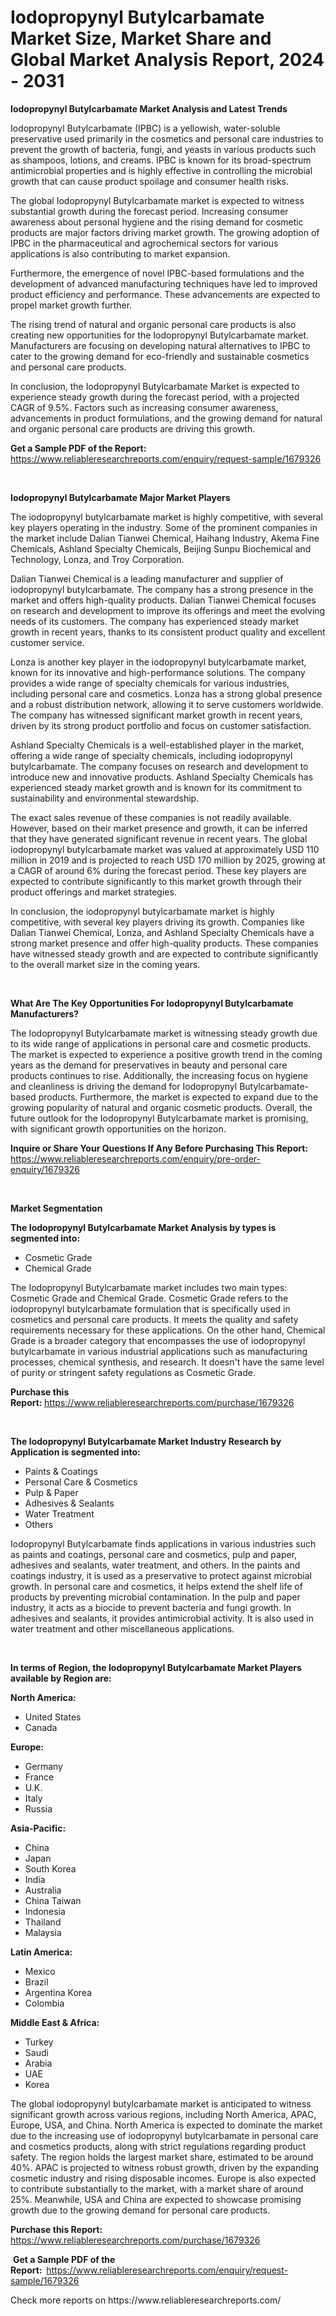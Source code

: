 <p><h1>Iodopropynyl Butylcarbamate Market Size, Market Share and Global Market Analysis Report, 2024 - 2031</h1></p><p><strong>Iodopropynyl Butylcarbamate Market Analysis and Latest Trends</strong></p>
<p><p>Iodopropynyl Butylcarbamate (IPBC) is a yellowish, water-soluble preservative used primarily in the cosmetics and personal care industries to prevent the growth of bacteria, fungi, and yeasts in various products such as shampoos, lotions, and creams. IPBC is known for its broad-spectrum antimicrobial properties and is highly effective in controlling the microbial growth that can cause product spoilage and consumer health risks.</p><p>The global Iodopropynyl Butylcarbamate market is expected to witness substantial growth during the forecast period. Increasing consumer awareness about personal hygiene and the rising demand for cosmetic products are major factors driving market growth. The growing adoption of IPBC in the pharmaceutical and agrochemical sectors for various applications is also contributing to market expansion.</p><p>Furthermore, the emergence of novel IPBC-based formulations and the development of advanced manufacturing techniques have led to improved product efficiency and performance. These advancements are expected to propel market growth further.</p><p>The rising trend of natural and organic personal care products is also creating new opportunities for the Iodopropynyl Butylcarbamate market. Manufacturers are focusing on developing natural alternatives to IPBC to cater to the growing demand for eco-friendly and sustainable cosmetics and personal care products.</p><p>In conclusion, the Iodopropynyl Butylcarbamate Market is expected to experience steady growth during the forecast period, with a projected CAGR of 9.5%. Factors such as increasing consumer awareness, advancements in product formulations, and the growing demand for natural and organic personal care products are driving this growth.</p></p>
<p><strong>Get a Sample PDF of the Report:&nbsp;</strong> <a href="https://www.reliableresearchreports.com/enquiry/request-sample/1679326">https://www.reliableresearchreports.com/enquiry/request-sample/1679326</a></p>
<p>&nbsp;</p>
<p><strong>Iodopropynyl Butylcarbamate Major Market Players</strong></p>
<p><p>The iodopropynyl butylcarbamate market is highly competitive, with several key players operating in the industry. Some of the prominent companies in the market include Dalian Tianwei Chemical, Haihang Industry, Akema Fine Chemicals, Ashland Specialty Chemicals, Beijing Sunpu Biochemical and Technology, Lonza, and Troy Corporation.</p><p>Dalian Tianwei Chemical is a leading manufacturer and supplier of iodopropynyl butylcarbamate. The company has a strong presence in the market and offers high-quality products. Dalian Tianwei Chemical focuses on research and development to improve its offerings and meet the evolving needs of its customers. The company has experienced steady market growth in recent years, thanks to its consistent product quality and excellent customer service.</p><p>Lonza is another key player in the iodopropynyl butylcarbamate market, known for its innovative and high-performance solutions. The company provides a wide range of specialty chemicals for various industries, including personal care and cosmetics. Lonza has a strong global presence and a robust distribution network, allowing it to serve customers worldwide. The company has witnessed significant market growth in recent years, driven by its strong product portfolio and focus on customer satisfaction.</p><p>Ashland Specialty Chemicals is a well-established player in the market, offering a wide range of specialty chemicals, including iodopropynyl butylcarbamate. The company focuses on research and development to introduce new and innovative products. Ashland Specialty Chemicals has experienced steady market growth and is known for its commitment to sustainability and environmental stewardship.</p><p>The exact sales revenue of these companies is not readily available. However, based on their market presence and growth, it can be inferred that they have generated significant revenue in recent years. The global iodopropynyl butylcarbamate market was valued at approximately USD 110 million in 2019 and is projected to reach USD 170 million by 2025, growing at a CAGR of around 6% during the forecast period. These key players are expected to contribute significantly to this market growth through their product offerings and market strategies.</p><p>In conclusion, the iodopropynyl butylcarbamate market is highly competitive, with several key players driving its growth. Companies like Dalian Tianwei Chemical, Lonza, and Ashland Specialty Chemicals have a strong market presence and offer high-quality products. These companies have witnessed steady growth and are expected to contribute significantly to the overall market size in the coming years.</p></p>
<p>&nbsp;</p>
<p><strong>What Are The Key Opportunities For Iodopropynyl Butylcarbamate Manufacturers?</strong></p>
<p><p>The Iodopropynyl Butylcarbamate market is witnessing steady growth due to its wide range of applications in personal care and cosmetic products. The market is expected to experience a positive growth trend in the coming years as the demand for preservatives in beauty and personal care products continues to rise. Additionally, the increasing focus on hygiene and cleanliness is driving the demand for Iodopropynyl Butylcarbamate-based products. Furthermore, the market is expected to expand due to the growing popularity of natural and organic cosmetic products. Overall, the future outlook for the Iodopropynyl Butylcarbamate market is promising, with significant growth opportunities on the horizon.</p></p>
<p><strong>Inquire or Share Your Questions If Any Before Purchasing This Report:</strong> <a href="https://www.reliableresearchreports.com/enquiry/pre-order-enquiry/1679326">https://www.reliableresearchreports.com/enquiry/pre-order-enquiry/1679326</a></p>
<p>&nbsp;</p>
<p><strong>Market Segmentation</strong></p>
<p><strong>The Iodopropynyl Butylcarbamate Market Analysis by types is segmented into:</strong></p>
<p><ul><li>Cosmetic Grade</li><li>Chemical Grade</li></ul></p>
<p><p>The Iodopropynyl Butylcarbamate market includes two main types: Cosmetic Grade and Chemical Grade. Cosmetic Grade refers to the iodopropynyl butylcarbamate formulation that is specifically used in cosmetics and personal care products. It meets the quality and safety requirements necessary for these applications. On the other hand, Chemical Grade is a broader category that encompasses the use of iodopropynyl butylcarbamate in various industrial applications such as manufacturing processes, chemical synthesis, and research. It doesn't have the same level of purity or stringent safety regulations as Cosmetic Grade.</p></p>
<p><strong>Purchase this Report:&nbsp;</strong><a href="https://www.reliableresearchreports.com/purchase/1679326">https://www.reliableresearchreports.com/purchase/1679326</a></p>
<p>&nbsp;</p>
<p><strong>The Iodopropynyl Butylcarbamate Market Industry Research by Application is segmented into:</strong></p>
<p><ul><li>Paints & Coatings</li><li>Personal Care & Cosmetics</li><li>Pulp & Paper</li><li>Adhesives & Sealants</li><li>Water Treatment</li><li>Others</li></ul></p>
<p><p>Iodopropynyl Butylcarbamate finds applications in various industries such as paints and coatings, personal care and cosmetics, pulp and paper, adhesives and sealants, water treatment, and others. In the paints and coatings industry, it is used as a preservative to protect against microbial growth. In personal care and cosmetics, it helps extend the shelf life of products by preventing microbial contamination. In the pulp and paper industry, it acts as a biocide to prevent bacteria and fungi growth. In adhesives and sealants, it provides antimicrobial activity. It is also used in water treatment and other miscellaneous applications.</p></p>
<p>&nbsp;</p>
<p><strong>In terms of Region, the Iodopropynyl Butylcarbamate Market Players available by Region are:</strong></p>
<p>
    <p> <strong> North America: </strong>
        <ul>
            <li>United States</li>
            <li>Canada</li>
        </ul>
        </p> 
    <p> <strong> Europe: </strong>
        <ul>
            <li>Germany</li>
            <li>France</li>
            <li>U.K.</li>
            <li>Italy</li>
            <li>Russia</li>
        </ul>
        </p> 
    <p> <strong> Asia-Pacific: </strong>
        <ul>
            <li>China</li>
            <li>Japan</li>
            <li>South Korea</li>
            <li>India</li>
            <li>Australia</li>
            <li>China Taiwan</li>
            <li>Indonesia</li>
            <li>Thailand</li>
            <li>Malaysia</li>
        </ul>
        </p> 
    <p> <strong> Latin America: </strong>
        <ul>
            <li>Mexico</li>
            <li>Brazil</li>
            <li>Argentina Korea</li>
            <li>Colombia</li>
        </ul>
        </p> 
    <p> <strong> Middle East & Africa: </strong>
        <ul>
            <li>Turkey</li>
            <li>Saudi</li>
            <li>Arabia</li>
            <li>UAE</li>
            <li>Korea</li>
        </ul>
    </p>
    </p>
<p><p>The global iodopropynyl butylcarbamate market is anticipated to witness significant growth across various regions, including North America, APAC, Europe, USA, and China. North America is expected to dominate the market due to the increasing use of iodopropynyl butylcarbamate in personal care and cosmetics products, along with strict regulations regarding product safety. The region holds the largest market share, estimated to be around 40%. APAC is projected to witness robust growth, driven by the expanding cosmetic industry and rising disposable incomes. Europe is also expected to contribute substantially to the market, with a market share of around 25%. Meanwhile, USA and China are expected to showcase promising growth due to the growing demand for personal care products.</p></p>
<p><strong>Purchase this Report: </strong><a href="https://www.reliableresearchreports.com/purchase/1679326">https://www.reliableresearchreports.com/purchase/1679326</a></p>
<p>&nbsp;<strong>Get a Sample PDF of the Report:&nbsp;&nbsp;</strong><a href="https://www.reliableresearchreports.com/enquiry/request-sample/1679326">https://www.reliableresearchreports.com/enquiry/request-sample/1679326</a></p>
<p><strong></strong></p>
<p>Check more reports on https://www.reliableresearchreports.com/</p>